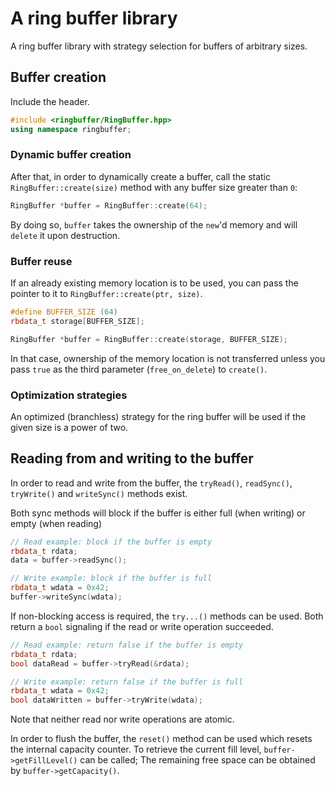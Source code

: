 # A ring buffer library

A ring buffer library with strategy selection for buffers of arbitrary sizes.

## Buffer creation

Include the header.

```cpp
#include <ringbuffer/RingBuffer.hpp>
using namespace ringbuffer;
```

### Dynamic buffer creation

After that, in order to dynamically create a buffer, call the static `RingBuffer::create(size)`
method with any buffer size greater than `0`:

```cpp
RingBuffer *buffer = RingBuffer::create(64);
```

By doing so, `buffer` takes the ownership of the `new`'d memory
and will `delete` it upon destruction.

### Buffer reuse

If an already existing memory location is to be used, you can
pass the pointer to it to `RingBuffer::create(ptr, size)`.

```cpp
#define BUFFER_SIZE (64)
rbdata_t storage[BUFFER_SIZE];

RingBuffer *buffer = RingBuffer::create(storage, BUFFER_SIZE);
```

In that case, ownership of the memory location is not transferred unless
you pass `true` as the third parameter (`free_on_delete`) to `create()`.

### Optimization strategies

An optimized (branchless) strategy for the ring buffer will be used if the
given size is a power of two.

## Reading from and writing to the buffer

In order to read and write from the buffer, the `tryRead()`, `readSync()`, 
`tryWrite()` and `writeSync()` methods exist.

Both sync methods will block if the buffer is either full (when writing) or
empty (when reading)

```cpp
// Read example: block if the buffer is empty
rbdata_t rdata;
data = buffer->readSync();

// Write example: block if the buffer is full
rbdata_t wdata = 0x42;
buffer->writeSync(wdata);
```

If non-blocking access is required, the `try...()` methods can be used. 
Both return a `bool` signaling if the read or write operation succeeded.

```cpp
// Read example: return false if the buffer is empty
rbdata_t rdata;
bool dataRead = buffer->tryRead(&rdata);

// Write example: return false if the buffer is full
rbdata_t wdata = 0x42;
bool dataWritten = buffer->tryWrite(wdata);
```

Note that neither read nor write operations are atomic.

In order to flush the buffer, the `reset()` method can be used which
resets the internal capacity counter. To retrieve the current fill level,
`buffer->getFillLevel()` can be called; The remaining free space can
be obtained by `buffer->getCapacity()`.